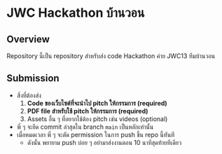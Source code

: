 # JWC Hackathon บ้านวอน

## Overview
Repository นี้เป็น repository สำหรับส่ง code Hackathon ค่าย JWC13 ทีมบ้านวอน

## Submission
- สิ่งที่ต้องส่ง
  1. **Code ของเว็บไซต์ที่จะนำไป pitch ให้กรรมการ (required)**
  2. **PDF file สำหรับใช้ pitch ให้กรรมการ (required)**
  3. Assets อื่น ๆ ที่อยากใช้ต้อง pitch เช่น videos (optional)
- พี่ ๆ จะยึด commit ล่าสุดใน branch `main` เป็นหลักเท่านั้น
- เมื่อหมดเวลา พี่ ๆ จะตัด permission ในการ push ขึ้น repo นี้ทันที
  - ดังนั้น พยายาม push บ่อย ๆ อย่ามาส่งงานตอน 10 นาทีสุดท้ายทีเดียว